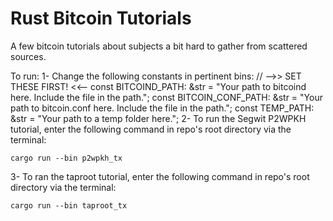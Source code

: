 # Rust Bitcoin Tutorials

A few bitcoin tutorials about subjects a bit hard to gather from scattered sources.

To run:
 1- Change the following constants in pertinent bins:
    // -->> SET THESE FIRST! <<--
    const BITCOIND_PATH: &str = "Your path to bitcoind here. Include the file in the path.";
    const BITCOIN_CONF_PATH: &str = "Your path to bitcoin.conf here. Include the file in the path.";
    const TEMP_PATH: &str = "Your path to a temp folder here.";
 2- To run the Segwit P2WPKH tutorial, enter the following command in repo's root directory via the terminal:
 ```
 cargo run --bin p2wpkh_tx
 ```
 3- To ran the taproot tutorial, enter the following command in repo's root directory via the terminal:
 ```
 cargo run --bin taproot_tx
 ```
